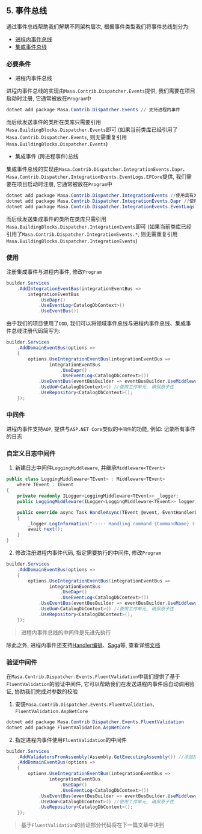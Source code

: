 ## 5. 事件总线

通过事件总线帮助我们解耦不同架构层次, 根据事件类型我们将事件总线划分为:

* [进程内事件总线](/framework/building-blocks/dispatcher/local-event)
* [集成事件总线](/framework/building-blocks/dispatcher/integration-event)

### 必要条件

* 进程内事件总线

进程内事件总线的实现由`Masa.Contrib.Dispatcher.Events`提供, 我们需要在项目启动时注册, 它通常被放在`Program`中

```powershell
dotnet add package Masa.Contrib.Dispatcher.Events // 支持进程内事件
```

而后续发送事件的类所在类库只需要引用`Masa.BuildingBlocks.Dispatcher.Events`即可 (如果当前类库已经引用了`Masa.Contrib.Dispatcher.Events`, 则无需重复引用`Masa.BuildingBlocks.Dispatcher.Events`)

* 集成事件 (跨进程事件)总线

集成事件总线的实现由`Masa.Contrib.Dispatcher.IntegrationEvents.Dapr`、`Masa.Contrib.Dispatcher.IntegrationEvents.EventLogs.EFCore`提供, 我们需要在项目启动时注册, 它通常被放在`Program`中

```powershell
dotnet add package Masa.Contrib.Dispatcher.IntegrationEvents //使用具有发件箱模式的集成事件
dotnet add package Masa.Contrib.Dispatcher.IntegrationEvents.Dapr //使用dapr提供的pubsub能力
dotnet add package Masa.Contrib.Dispatcher.IntegrationEvents.EventLogs.EFCore //本地消息表
```

而后续发送集成事件的类所在类库只需引用`Masa.BuildingBlocks.Dispatcher.IntegrationEvents`即可 (如果当前类库已经引用了`Masa.Contrib.Dispatcher.IntegrationEvents.*`, 则无需重复引用`Masa.BuildingBlocks.Dispatcher.IntegrationEvents`)

### 使用

注册集成事件与进程内事件, 修改`Program`

```csharp
builder.Services
    .AddIntegrationEventBus(integrationEventBus => 
        integrationEventBus
            .UseDapr()
            .UseEventLog<CatalogDbContext>()
            .UseEventBus())
```

由于我们的项目使用了`DDD`, 我们可以将领域事件总线与进程内事件总线、集成事件总线注册代码简写为:

```csharp
builder.Services
    .AddDomainEventBus(options =>
    {
        options.UseIntegrationEventBus(integrationEventBus =>
                integrationEventBus
                    .UseDapr()
                    .UseEventLog<CatalogDbContext>())
            .UseEventBus(eventBusBuilder => eventBusBuilder.UseMiddleware(typeof(LoggingMiddleware<>)))
            .UseUoW<CatalogDbContext>() //使用工作单元, 确保原子性
            .UseRepository<CatalogDbContext>();
    });
```

### 中间件

进程内事件支持`AOP`, 提供与`ASP.NET Core`类似的`中间件`的功能, 例如: 记录所有事件的日志

### 自定义日志中间件

1. 新建日志中间件`LoggingMiddleware`, 并继承`Middleware<TEvent>`

```csharp
public class LoggingMiddleware<TEvent> : Middleware<TEvent>
    where TEvent : IEvent
{
    private readonly ILogger<LoggingMiddleware<TEvent>> _logger;
    public LoggingMiddleware(ILogger<LoggingMiddleware<TEvent>> logger) => _logger = logger;

    public override async Task HandleAsync(TEvent @event, EventHandlerDelegate next)
    {
        _logger.LogInformation("----- Handling command {CommandName} ({@Command})", @event.GetType().GetGenericTypeName(), @event);
        await next();
    }
}
```

2. 修改注册进程内事件代码, 指定需要执行的中间件, 修改`Program`

```csharp
builder.Services
    .AddDomainEventBus(options =>
    {
        options.UseIntegrationEventBus(integrationEventBus =>
                integrationEventBus
                    .UseDapr()
                    .UseEventLog<CatalogDbContext>())
            .UseEventBus(eventBusBuilder => eventBusBuilder.UseMiddleware(typeof(LoggingMiddleware<>))) //指定需要执行的中间件
            .UseUoW<CatalogDbContext>() //使用工作单元, 确保原子性
            .UseRepository<CatalogDbContext>();
    });
```

> 进程内事件总线的中间件是先进先执行

除此之外, 进程内事件还支持[Handler编排](/framework/building-blocks/dispatcher/local-event#section-7f166392)、[Saga](/framework/building-blocks/dispatcher/local-event#saga-6a215f0f)等, 查看详细[文档](/framework/building-blocks/dispatcher/local-event)

### 验证中间件

在`Masa.Contrib.Dispatcher.Events.FluentValidation`中我们提供了基于`FluentValidation`的验证中间件, 它可以帮助我们在发送进程内事件后自动调用验证, 协助我们完成对参数的校验

1. 安装`Masa.Contrib.Dispatcher.Events.FluentValidation`、`FluentValidation.AspNetCore`

```powershell
dotnet add package Masa.Contrib.Dispatcher.Events.FluentValidation
dotnet add package FluentValidation.AspNetCore
```

2. 指定进程内事件使用`FluentValidation`的中间件

```csharp
builder.Services
    .AddValidatorsFromAssembly(Assembly.GetExecutingAssembly()) //添加指定程序集下的`FluentValidation`验证器
    .AddDomainEventBus(options =>
    {
        options.UseIntegrationEventBus(integrationEventBus =>
                integrationEventBus
                    .UseDapr()
                    .UseEventLog<CatalogDbContext>())
            .UseEventBus(eventBusBuilder => eventBusBuilder.UseMiddleware(new[] { typeof(ValidatorMiddleware<>), typeof(LoggingMiddleware<>) })) //使用验证中间件、日志中间件
            .UseUoW<CatalogDbContext>() //使用工作单元, 确保原子性
            .UseRepository<CatalogDbContext>();
    });
```

> 基于`FluentValidation`的验证部分代码将在下一篇文章中讲到